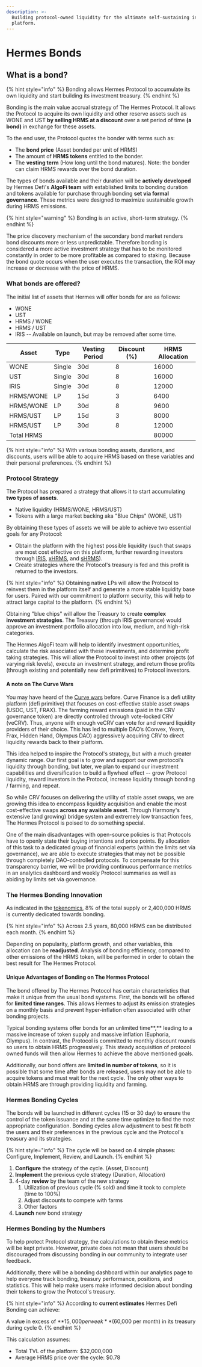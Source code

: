 ```yaml
---
description: >-
  Building protocol-owned liquidity for the ultimate self-sustaining investment
  platform.
---
```


# Hermes Bonds

## What is a bond?

{% hint style="info" %}
Bonding allows Hermes Protocol to accumulate its own liquidity and start building its investment treasury.
{% endhint %}

Bonding is the main value accrual strategy of The Hermes Protocol. It allows the Protocol to acquire its own liquidity and other reserve assets such as WONE and UST **by selling HRMS at a discount** over a set period of time **(a bond)** in exchange for these assets.

To the end user, the Protocol quotes the bonder with terms such as:

* The **bond price** (Asset bonded per unit of HRMS)
* The amount of **HRMS tokens** entitled to the bonder.&#x20;
* The **vesting term** (How long until the bond matures). Note: the bonder can claim HRMS rewards over the bond duration.

The types of bonds available and their duration will be **actively developed** by Hermes Defi's **AlgoFi team** with established limits to bonding duration and tokens available for purchase through bonding **set via formal governance**. These metrics were designed to maximize sustainable growth during HRMS emissions.&#x20;

{% hint style="warning" %}
Bonding is an active, short-term strategy.
{% endhint %}

The price discovery mechanism of the secondary bond market renders bond discounts more or less unpredictable. Therefore bonding is considered a more active investment strategy that has to be monitored constantly in order to be more profitable as compared to staking. Because the bond quote occurs when the user executes the transaction, the ROI may increase or decrease with the price of HRMS.

### What bonds are offered?

The initial list of assets that Hermes will offer bonds for are as follows:

* WONE
* UST
* HRMS / WONE
* HRMS / UST
* IRIS -- Available on launch, but may be removed after some time.

<table><thead><tr><th>Asset</th><th>Type</th><th>Vesting Period</th><th>Discount (%)</th><th data-type="number">HRMS Allocation</th></tr></thead><tbody><tr><td>WONE</td><td>Single</td><td>30d</td><td>8</td><td>16000</td></tr><tr><td>UST</td><td>Single</td><td>30d</td><td>8</td><td>16000</td></tr><tr><td>IRIS</td><td>Single</td><td>30d</td><td>8</td><td>12000</td></tr><tr><td>HRMS/WONE</td><td>LP</td><td>15d</td><td>3</td><td>6400</td></tr><tr><td>HRMS/WONE</td><td>LP</td><td>30d</td><td>8</td><td>9600</td></tr><tr><td>HRMS/UST</td><td>LP</td><td>15d</td><td>3</td><td>8000</td></tr><tr><td>HRMS/UST</td><td>LP</td><td>30d</td><td>8</td><td>12000</td></tr><tr><td>Total HRMS</td><td></td><td></td><td></td><td>80000</td></tr></tbody></table>

{% hint style="info" %}
With various bonding assets, durations, and discounts, users will be able to acquire HRMS based on these variables and their personal preferences.
{% endhint %}

### Protocol Strategy

The Protocol has prepared a strategy that allows it to start accumulating **two types of assets**.

* Native liquidity (HRMS/WONE, HRMS/UST)
* Tokens with a large market backing aka "Blue Chips" (WONE, UST)

By obtaining these types of assets we will be able to achieve two essential goals for any Protocol:&#x20;

* Obtain the platform with the highest possible liquidity (such that swaps are most cost effective on this platform, further rewarding investors through [IRIS](../tokenomics/feenomics.md#swap-fee), [xHRMS](xhrms.md), and [sHRMS](shrms.md)).
* Create strategies where the Protocol's treasury is fed and this profit is returned to the investors.

{% hint style="info" %}
Obtaining native LPs will allow the Protocol to reinvest them in the platform itself and generate a more stable liquidity base for users. Paired with our commitment to platform security, this will help to attract large capital to the platform.
{% endhint %}

Obtaining "blue chips" will allow the Treasury to create **complex investment strategies**. The Treasury (through IRIS governance) would approve an investment portfolio allocation into low, medium, and high-risk categories.

The Hermes AlgoFi team will help to identify investment opportunities, calculate the risk associated with these investments, and determine profit taking strategies. This will allow the Protocol to invest into other projects (of varying risk levels), execute an investment strategy, and return those profits (through existing and potentially new defi primitives) to Protocol investors.

#### A note on The Curve Wars

You may have heard of the [Curve wars](https://defieducation.substack.com/p/the-great-curve-wars?s=r) before. Curve Finance is a defi utility platform (defi primitive) that focuses on cost-effective stable asset swaps (USDC, UST, FRAX). The farming reward emissions (paid in the CRV governance token) are directly controlled through vote-locked CRV (veCRV). Thus, anyone with enough veCRV can vote for and reward liquidity providers of their choice. This has led to multiple DAO’s (Convex, Yearn, Frax, Hidden Hand, Olympus DAO) aggressively acquiring CRV to direct liquidity rewards back to their platform.

This idea helped to inspire the Protocol's strategy, but with a much greater dynamic range. Our first goal is to grow and support our own protocol’s liquidity through bonding, but later, we plan to expand our investment capabilities and diversification to build a flywheel effect -- grow Protocol liquidity, reward investors in the Protocol, increase liquidity through bonding / farming, and repeat.&#x20;

So while CRV focuses on delivering the utility of stable asset swaps, we are growing this idea to encompass liquidity acquisition and enable the most cost-effective swaps **across any available asset**. Through Harmony's extensive (and growing) bridge system and extremely low transaction fees, The Hermes Protocol is poised to do something special.&#x20;

One of the main disadvantages with open-source policies is that Protocols have to openly state their buying intentions and price points. By allocation of this task to a dedicated group of financial experts (within the limits set via governance), we are able to execute strategies that may not be possible through completely DAO-controlled protocols. To compensate for this transparency barrier, we will be providing continuous performance metrics in an analytics dashboard and weekly Protocol summaries as well as abiding by limits set via governance.

### The Hermes Bonding Innovation

As indicated in the [tokenomics](broken-reference), 8% of the total supply or 2,400,000 HRMS is currently dedicated towards bonding.

{% hint style="info" %}
Across 2.5 years, 80,000 HRMS can be distributed each month.
{% endhint %}

Depending on popularity, platform growth, and other variables, this allocation can be **readjusted**. Analysis of bonding efficiency, compared to other emissions of the HRMS token, will be performed in order to obtain the best result for The Hermes Protocol.

#### Unique Advantages of Bonding on The Hermes Protocol

The bond offered by The Hermes Protocol has certain characteristics that make it unique from the usual bond systems. First, the bonds will be offered for **limited time ranges**. This allows Hermes to adjust its emission strategies on a monthly basis and prevent hyper-inflation often associated with other bonding projects.

Typical bonding systems offer bonds for an unlimited time**,** leading to a massive increase of token supply and massive inflation (Euphoria, Olympus). In contrast, the Protocol is committed to monthly discount rounds so users to obtain HRMS progressively. This steady acquisition of protocol owned funds will then allow Hermes to achieve the above mentioned goals.

Additionally, our bond offers are **limited in number of tokens**, so it is possible that some time after bonds are released, users may not be able to acquire tokens and must wait for the next cycle. The only other ways to obtain HRMS are through providing liquidity and farming.

### Hermes Bonding Cycles

The bonds will be launched in different cycles (15 or 30 day) to ensure the control of the token issuance and at the same time optimize to find the most appropriate configuration. Bonding cycles allow adjustment to best fit both the users and their preferences in the previous cycle and the Protocol's treasury and its strategies.&#x20;

{% hint style="info" %}
The cycle will be based on 4 simple phases: Configure, Implement, Review, and Launch.
{% endhint %}

1. **Configure** the strategy of the cycle. (Asset, Discount)
2. **Implement** the previous cycle strategy (Duration, Allocation)
3. 4-day **review** by the team of the new strategy
   1. Utilization of previous cycle (% sold) and time it took to complete (time to 100%)
   2. Adjust discounts to compete with farms
   3. Other factors
4. **Launch** new bond strategy

### Hermes Bonding by the Numbers

To help protect Protocol strategy, the calculations to obtain these metrics will be kept private. However, private does not mean that users should be discouraged from discussing bonding in our community to integrate user feedback.&#x20;

Additionally, there will be a bonding dashboard within our analytics page to help everyone track bonding, treasury performance, positions, and statistics. This will help make users make informed decision about bonding their tokens to grow the Protocol's treasury.

{% hint style="info" %}
According to **current estimates** Hermes Defi Bonding can achieve:

A value in excess of **$15,000 per week** ($60,000 per month) in its treasury during cycle 0.&#x20;
{% endhint %}

This calculation assumes:

* Total TVL of the platform: $32,000,000
* Average HRMS price over the cycle: $0.78
